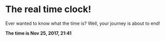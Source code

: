 # The real time clock!

Ever wanted to know what the time is? Well, your journey is about to end!

**The time is Nov 25, 2017, 21:41**